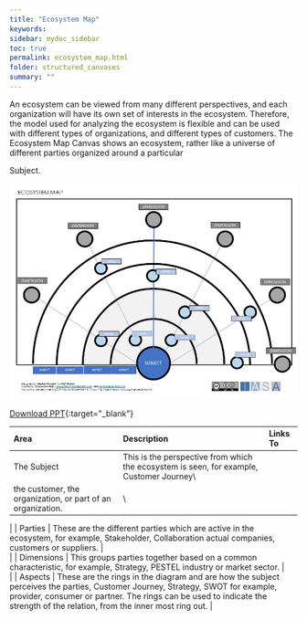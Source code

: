 ```yaml
---
title: "Ecosystem Map"
keywords: 
sidebar: mydoc_sidebar
toc: true
permalink: ecosystem_map.html
folder: structured_canvases
summary: ""
---
```


An ecosystem can be viewed from many different perspectives, and each organization will have its own set of interests in the ecosystem. Therefore, the model used for analyzing the ecosystem is flexible and can be used with different types of organizations, and different types of customers. The Ecosystem Map Canvas shows an ecosystem, rather like a universe of different parties organized around a particular

Subject.​

![image001](media/ecosystem_map001.jpg)

[Download PPT](media/ppt/ECOSYSTEM-MAP.pptx){:target="_blank"}

| Area | Description | Links To |
| :-- | :-- | :-- |
| The Subject | This is the perspective from which the ecosystem is seen, for example, Customer Journey​\
the customer, the organization, or part of an organization.​ |\
 |
| Parties | These are the different parties which are active in the ecosystem, for example, Stakeholder, Collaboration​ actual companies, customers or suppliers. |\
 |
| Dimensions | This groups parties together based on a common characteristic, for example, Strategy, PESTEL​ industry or market sector. |\
 |
| Aspects | These are the rings in the diagram and are how the subject perceives the parties, Customer Journey, Strategy, SWOT​ for example, provider, consumer or partner. The rings can be used to indicate the ​strength of the relation, from the inner most ring out. |

